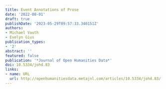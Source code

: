 ```yaml
---
title: Event Annotations of Prose
date: '2022-08-01'
draft: true
publishDate: '2023-05-29T09:57:33.340151Z'
authors:
- Michael Vauth
- Evelyn Gius
publication_types:
- '2'
abstract: ''
featured: false
publication: '*Journal of Open Humanities Data*'
doi: 10.5334/johd.83
links:
- name: URL
  url: http://openhumanitiesdata.metajnl.com/articles/10.5334/johd.83/
---
```


